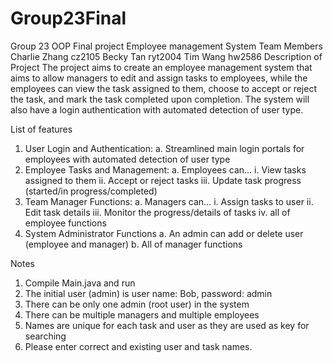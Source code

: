 # Group23Final
Group 23 OOP Final project 
Employee management System
Team Members
Charlie Zhang cz2105
Becky Tan ryt2004
Tim Wang hw2586
Description of Project
	The project aims to create an employee management system that aims to allow managers to edit and assign tasks to employees, while the employees can view the task assigned to them, choose to accept or reject the task, and mark the task completed upon completion. The system will also have a login authentication with automated detection of user type.

List of features
1. User Login and Authentication:
  a. Streamlined main login portals for employees with automated detection of user type
2. Employee Tasks and Management:
  a. Employees can…
    i. View tasks assigned to them
    ii. Accept or reject tasks
    iii. Update task progress (started/in progress/completed)
3. Team Manager Functions:
  a. Managers can…
    i. Assign tasks to user
    ii. Edit task details
    iii. Monitor the progress/details of tasks
    iv. all of employee functions
4. System Administrator Functions
  a. An admin can add or delete user (employee and manager)
  b. All of manager functions

Notes
1. Compile Main.java and run
2. The initial user (admin) is user name: Bob, password: admin
3. There can be only one admin (root user) in the system
4. There can be multiple managers and multiple employees
5. Names are unique for each task and user as they are used as key for searching
6. Please enter correct and existing user and task names.